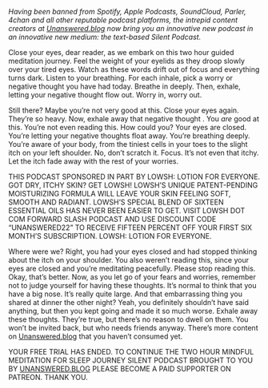 <!---
--- !Metadata
slug: silent-podcast
title: "Stop Reading This: A Silent Meditation Podcast"
description: A meditation journey for good sleep
show_on_home_page: True
filename: SilentPodcast
--->

*Having been banned from Spotify, Apple Podcasts, SoundCloud, Parler, 4chan
and all other reputable podcast platforms, the intrepid content
creators at [Unanswered.blog](http://Unanswered.blog) now
bring you an innovative new podcast in an innovative new
medium: the text-based Silent Podcast.*

Close your eyes, dear reader, as we embark
on this two hour guided meditation journey. Feel the
weight of your eyelids as they droop slowly over your
tired eyes. Watch as these words drift out of
focus and everything turns dark. Listen to your breathing.
For each inhale, pick a worry or negative thought
you have had today. Breathe in deeply. Then,
exhale, letting your negative thought flow out. Worry in, worry out.

Still there? Maybe you’re not very good
at this. Close your eyes again. They’re
so heavy. Now, exhale away that negative thought
. You *are* good at this. You’re not even reading this. How could you?
Your eyes are closed. You’re letting your negative thoughts float away.
You’re breathing deeply. You’re aware of your body, from the tiniest cells
in your toes to the slight itch on your left shoulder.
No, don’t scratch it. Focus. It’s not even that itchy. Let the itch
fade away with the rest of your worries.

THIS PODCAST SPONSORED IN PART BY LOWSH: LOTION FOR EVERYONE. GOT DRY,
ITCHY SKIN? GET LOWSH! LOWSH’S UNIQUE PATENT-PENDING MOISTURIZING
FORMULA WILL LEAVE YOUR SKIN FEELING SOFT, SMOOTH AND RADIANT. LOWSH’S
SPECIAL BLEND OF SIXTEEN ESSENTIAL OILS HAS NEVER BEEN EASIER TO GET. VISIT
LOWSH DOT COM FORWARD SLASH PODCAST AND USE DISCOUNT CODE
“UNANSWERED22” TO RECEIVE FIFTEEN PERCENT OFF YOUR FIRST SIX MONTH’S
SUBSCRIPTION. LOWSH: LOTION FOR EVERYONE.

Where were we? Right, you had your eyes closed and had stopped thinking
about the itch on your shoulder. You also weren’t reading this,
since your eyes are closed and you’re meditating peacefully.
Please stop reading this. Okay, that’s better. Now, as you let go
of your fears and worries, remember not to judge yourself for having
these thoughts. It’s normal to think that you have a big nose. It’s
really quite large. And that embarrassing thing you shared at dinner
the other night? Yeah, you definitely shouldn’t have said anything,
but then you kept going and made it so much worse. Exhale away these
thoughts. They’re true, but there’s no reason to dwell on them. You
won’t be invited back, but who needs friends anyway. There’s more
content on [Unanswered.blog](http://Unanswered.blog) that you haven’t consumed yet.

YOUR FREE TRIAL HAS ENDED. TO CONTINUE THE TWO HOUR MINDFUL MEDITATION
FOR SLEEP JOURNEY SILENT PODCAST BROUGHT TO YOU BY
[UNANSWERED.BLOG](http://UNANSWERED.BLOG) PLEASE BECOME A PAID SUPPORTER
ON PATREON. THANK YOU.
